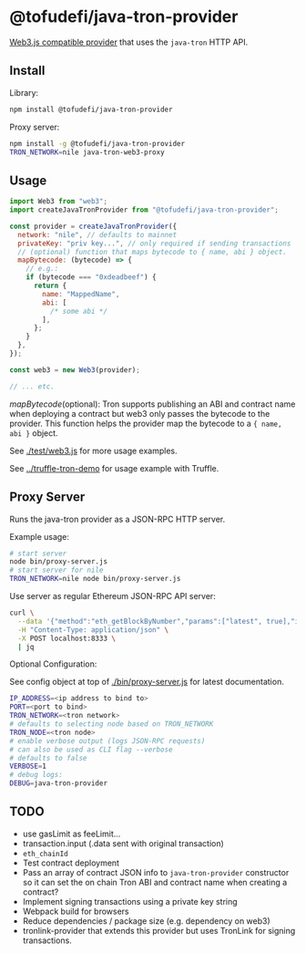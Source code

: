 # @tofudefi/java-tron-provider

[Web3.js compatible provider](https://eips.ethereum.org/EIPS/eip-1193) that uses the `java-tron` HTTP API.

## Install

Library:

```sh
npm install @tofudefi/java-tron-provider
```

Proxy server:

```sh
npm install -g @tofudefi/java-tron-provider
TRON_NETWORK=nile java-tron-web3-proxy
```

## Usage

```javascript
import Web3 from "web3";
import createJavaTronProvider from "@tofudefi/java-tron-provider";

const provider = createJavaTronProvider({
  network: "nile", // defaults to mainnet
  privateKey: "priv key...", // only required if sending transactions
  // (optional) function that maps bytecode to { name, abi } object.
  mapBytecode: (bytecode) => {
    // e.g.:
    if (bytecode === "0xdeadbeef") {
      return {
        name: "MappedName",
        abi: [
          /* some abi */
        ],
      };
    }
  },
});

const web3 = new Web3(provider);

// ... etc.
```

_mapBytecode_(optional): Tron supports publishing an ABI and contract
name when deploying a contract but web3 only passes the bytecode to the
provider. This function helps the provider map the bytecode to a `{ name, abi }` object.

See [./test/web3.js](./test/web3.js) for more usage examples.

See [../truffle-tron-demo](../truffle-tron-demo) for usage example with
Truffle.

## Proxy Server

Runs the java-tron provider as a JSON-RPC HTTP server.

Example usage:

```bash
# start server
node bin/proxy-server.js
# start server for nile
TRON_NETWORK=nile node bin/proxy-server.js
```

Use server as regular Ethereum JSON-RPC API server:

```bash
curl \
  --data '{"method":"eth_getBlockByNumber","params":["latest", true],"id":1,"jsonrpc":"2.0"}' \
  -H "Content-Type: application/json" \
  -X POST localhost:8333 \
  | jq
```

Optional Configuration:

See config object at top of [./bin/proxy-server.js](./bin/proxy-server.js) for latest
documentation.

```bash
IP_ADDRESS=<ip address to bind to>
PORT=<port to bind>
TRON_NETWORK=<tron network>
# defaults to selecting node based on TRON_NETWORK
TRON_NODE=<tron node>
# enable verbose output (logs JSON-RPC requests)
# can also be used as CLI flag --verbose
# defaults to false
VERBOSE=1
# debug logs:
DEBUG=java-tron-provider
```

## TODO

- use gasLimit as feeLimit...
- transaction.input (.data sent with original transaction)
- `eth_chainId`
- Test contract deployment
- Pass an array of contract JSON info to `java-tron-provider` constructor so it can
  set the on chain Tron ABI and contract name when creating a contract?
- Implement signing transactions using a private key string
- Webpack build for browsers
- Reduce dependencies / package size (e.g. dependency on web3)
- tronlink-provider that extends this provider but uses TronLink for
  signing transactions.
